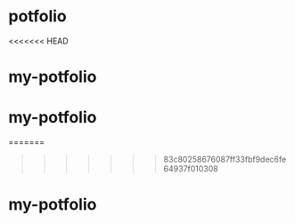 # potfolio
<<<<<<< HEAD
# my-potfolio
# my-potfolio
=======
>>>>>>> 83c80258676087ff33fbf9dec6fe64937f010308
# my-potfolio
